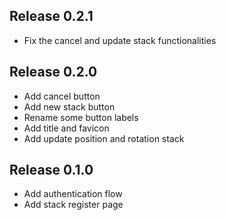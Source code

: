 ## Release 0.2.1

- Fix the cancel and update stack functionalities

## Release 0.2.0

- Add cancel button
- Add new stack button
- Rename some button labels
- Add title and favicon
- Add update position and rotation stack

## Release 0.1.0

- Add authentication flow
- Add stack register page